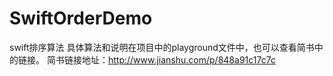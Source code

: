 # SwiftOrderDemo
swift排序算法
具体算法和说明在项目中的playground文件中，也可以查看简书中的链接。
简书链接地址：http://www.jianshu.com/p/848a91c17c7c
